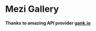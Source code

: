 # Mezi Gallery

#### Thanks to amazing API provider [gank.io](https://gank.io/api/data/%E7%A6%8F%E5%88%A9/100/1)
